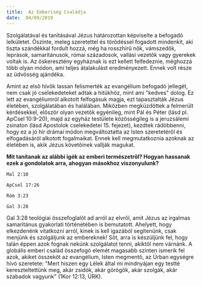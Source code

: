 ```yaml
---
title:  Az Emberiség Családja
date:  04/09/2019
---
```


Szolgálatával és tanításával Jézus határozottan képviselte a befogadó lelkületet. Õszinte, meleg szeretettel és törõdéssel fogadott mindenkit, aki tiszta szándékkal fordult hozzá, még ha rosszhírû nõk, vámszedõk, leprások, samaritánusok, római századosok, vallási vezetõk vagy gyerekek voltak is. Az õskeresztény egyháznak is ezt kellett felfedeznie, méghozzá több olyan módon, ami teljes átalakulást eredményezett. Ennek volt része az üdvösség ajándéka.

Amint az elsõ hívõk lassan felismerték az evangélium befogadó jellegét, nem csak jó cselekedeteket adtak a hitükhöz, mint ami "kedves" dolog. Ez lett az evangéliumról alkotott felfogásuk magja, ezt tapasztalták Jézus életében, szolgálatában és halálában. Miközben megküzdöttek a felmerült kérdésekkel, elõször olyan vezetõk egyénileg, mint Pál és Péter (lásd pl. ApCsel 10:9-20), majd az egyház testülete közösségileg is a jeruzsálemi zsinaton (lásd Apostolok cselekedetei 15. fejezet), kezdtek rádöbbenni, hogy ez a jó hír drámai módon megváltoztatta az Isten szeretetérõl és elfogadásáról alkotott fogalmaikat. Ennek kell megmutatkoznia azoknak az életében is, akik Jézus követõinek vallják magukat.

**Mit tanítanak az alábbi igék az emberi természetrõl? Hogyan hassanak ezek a gondolatok arra, ahogyan másokhoz viszonyulunk?**

`Mal 2:10`

`ApCsel 17:26`

`Róm 3:23`

`Gal 3:28`

Gal 3:28 teológiai összefoglalót ad arról az elvrõl, amit Jézus az irgalmas samaritánus gyakorlati történetében is bemutatott. Ahelyett, hogy elkezdenénk vitatkozni arról, kinek is kell igazából segítenünk, csak menjünk és szolgáljunk az embereknek! Sõt, arra is készüljünk fel, hogy talán éppen azok fognak nekünk szolgálatot tenni, akiktõl nem várnánk. A globális emberi család összefogó elemét magasabb szinten ismerik fel azok, akiket összeköt az evangélium, Isten megmentõ, az Úrban egységre hívó szeretete: "Mert hiszen egy Lélek által mi mindnyájan egy testté kereszteltettünk meg, akár zsidók, akár görögök, akár szolgák, akár szabadok vagyunk" (1Kor 12:13, ÚRK).
